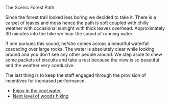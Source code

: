 The Scenic Forest Path 
 
 Since the forest trail looked less boring we decided to take it. There is a carpet of leaves and moss hence the path is soft coupled with chilly weather with occasional sunlight with thick leaves overhead. Approximately 30 minutes into the hike we hear the sound of running water. 
 
 If one pursues this sound, he/she comes across a beautiful waterfall cascading over large rocks. The water is absolutely clear while looking around and you don’t see any other people around. We step aside to chew some packets of biscuits and take a rest because the view is so beautiful and the weather very conducive. 
 
 
 The last thing is to keep the staff engaged through the provision of incentives for increased performance. 
 - [Enjoy in the cool water](water_dip.md)
 - [Next level of woods hiking](deeper_hike.md)
